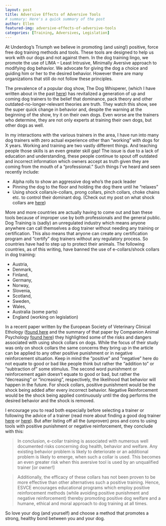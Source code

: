 ```yaml
---
layout: post
title: Adversive Effects of Adversive Tools
# summary: Here's a quick summary of the post
author: Ellen
featured-img: adversive-effects-of-adversive-tools
categories: [Training, Adversives, Legislation]
---
```


At Underdog’s Triumph we believe in promoting (and using!) positive, force free dog training methods and tools. These tools are designed to help us work with our dogs and not against them. In the dog training lingo, we promote the use of LIMA – Least Intrusive, Minimally Aversive approach to modifying dog behavior. We advocate for giving the dog a choice and guiding him or her to the desired behavior. However there are many organizations that still do not follow these principles.

The prevalence of a popular dog show, The Dog Whisperer, (which I have written about in the past [here](https://www.underdogstriumph.org/has-cesar-millan-benefited-or-harm-the-dog-training-community/)) has revitalized a generation of up and coming dog trainers to the belief that dominance, pack theory and other outdated-no-longer-relevant theories are truth. They watch this show, see the super quick change in behavior and, despite the warning at the beginning of the show, try it on their own dogs. Even worse are the trainers who determine, they are not only experts at training their own dogs, but other dogs as well.

In my interactions with the various trainers in the area, I have run into many dog trainers with zero actual experience other than “working” with dogs for X years. Working and training are two vastly different things. And teaching people those skills is an even greater skill gap! The issue is due to a lack of education and understanding, these people continue to spout off outdated and incorrect information which owners accept as truth given they are coming from the mouth of a “professional.” Such things I’ve heard and seen recently include:

- Alpha rolls to show an aggressive dog who’s the pack leader
- Pinning the dog to the floor and holding the dog there until he “relaxes”
- Using shock collars/e-collars, prong collars, pinch collars, choke chains etc. to control their dominant dog. (Check out my post on what shock collars are [here](https://www.underdogstriumph.org/shock-collars/))

More and more countries are actually having to come out and ban these tools because of improper use by both professionals and the general public. Dog Training is (sadly) an unregulated industry which means anyone anywhere can call themselves a dog trainer without needing any training or certification. This also means that anyone can create any certification program and “certify” dog trainers without any regulatory process. So countries have had to step up to protect their animals. The following countries, as of this writing, have banned the use of e-collars/shock collars in dog training:

- Austria,
- Denmark,
- Finland,
- Germany,
- Norway,
- Slovenia,
- Scotland,
- Sweden,
- Wales,
- Australia (some parts)
- England (working on legislation)

In a recent paper written by the European Society of Veterinary Clinical Ethology ([found here](https://www.flvetbehavior.com/uploads/7/7/3/4/77348517/esvce-position-statement-e-collar.pdf) and the summary of that paper by Companion Animal Psychology [found here](https://www.companionanimalpsychology.com/2018/06/study-outlines-reasons-to-ban.html)) they highlighted some of the risks and dangers associated with using shock collars on dogs. While the focus of their study was only on shock collars the same concerns they bring up in the article can be applied to any other positive punishment or in negative reinforcement situation. Keep in mind the “positive” and “negative” here do not equate to good or bad like people think but rather the “addition to” or “subtraction of” some stimulus. The second word punishment or reinforcement again doesn’t equate to good or bad, but rather the “decreasing” or “increasing”, respectively, the likelihood that behavior will happen in the future. For shock collars, positive punishment would be the shock being added after every incorrect behavior. Negative Reinforcement would be the shock being applied continuously until the dog performs the desired behavior and the shock is removed.

I encourage you to read both especially before selecting a trainer or following the advice of a trainer (read more about finding a good dog trainer [here](https://www.underdogstriumph.org/questions-to-ask-your-dog-trainer/) or [here](https://www.underdogstriumph.org/how-do-i-find-a-good-trainer/)). But after listing off all the (unproven) pros and cons to using tools with positive punishment or negative reinforcement, they conclude with this:

> In conclusion, e-collar training is associated with numerous well documented risks concerning dog health, behavior and welfare. Any existing behavior problem is likely to deteriorate or an additional problem is likely to emerge, when such a collar is used. This becomes an even greater risk when this aversive tool is used by an unqualified trainer [or owner!]

> Additionally, the efficacy of these collars has not been proven to be more effective than other alternatives such a positive training. Hence, ESVCE encourages educational programs which employ positive reinforcement methods (while avoiding positive punishment and negative reinforcement) thereby promoting positive dog welfare and a humane, ethical and moral approach to dog training at all times.

So love your dog (and yourself) and choose a method that promotes a strong, healthy bond between you and your dog.